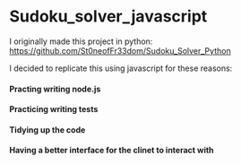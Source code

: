# Sudoku_solver_javascript

I originally made this project in python: https://github.com/St0neofFr33dom/Sudoku_Solver_Python

I decided to replicate this using javascript for these reasons:

#### Practing writing node.js
#### Practicing writing tests
#### Tidying up the code
#### Having a better interface for the clinet to interact with
